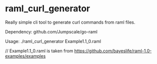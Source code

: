 # raml_curl_generator
Really simple cli tool to generate curl commands from raml files.

Dependency:
    github.com/Jumpscale/go-raml

Usage:
    ./raml\_curl\_generator Example1.1\_0.raml


// Example1.1_0.raml is taken from https://github.com/bayeslife/raml-1.0-examples/examples
